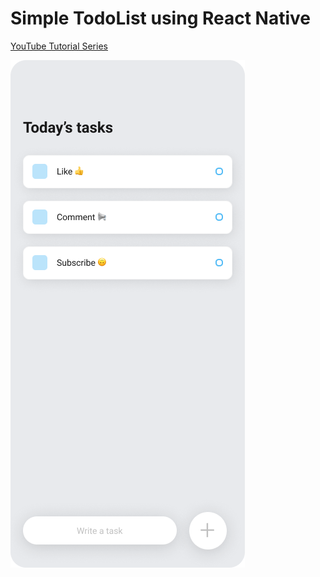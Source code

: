 # Simple TodoList using React Native
<p>
  <a href="https://reactnative.dev/docs/environment-setup?package-manager=npm">YouTube Tutorial Series</a>
</p>
<img src="./mockup.png" />
